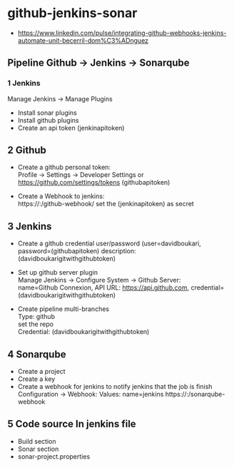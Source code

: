 # github-jenkins-sonar

* https://www.linkedin.com/pulse/integrating-github-webhooks-jenkins-automate-unit-becerril-dom%C3%ADnguez

## Pipeline Github -> Jenkins -> Sonarqube

### 1 Jenkins
Manage Jenkins -> Manage Plugins
* Install sonar plugins
* Install github plugins
* Create an api token (jenkinapitoken)

## 2 Github
* Create a github personal token:  
  Profile -> Settings -> Developer Settings or https://github.com/settings/tokens  (githubapitoken)  

* Create a Webhook to jenkins:  
  https://<jenkinsexternalip>:<port>/github-webhook/ set the (jenkinapitoken) as secret

## 3 Jenkins
* Create a github credential 
  user/password (user=davidboukari, password=(githubapitoken)  description: (davidboukarigitwithgithubtoken)
  
* Set up github server plugin  
  Manage Jenkins -> Configure System -> Github Server:  
  name=Github Connexion, API URL: https://api.github.com, credential=(davidboukarigitwithgithubtoken)
  
* Create pipeline multi-branches  
  Type: github  
  set the repo  
  Credential: (davidboukarigitwithgithubtoken)
   

## 4 Sonarqube
* Create a project
* Create a key
* Create a webhook for jenkins to notify jenkins that the job is finish
  Configuration -> Webhook: 
  Values: name=jenkins	https://<jenkinsexternalip>:<port>/sonarqube-webhook
  
## 5 Code source In jenkins file
* Build section
* Sonar section
* sonar-project.properties 







